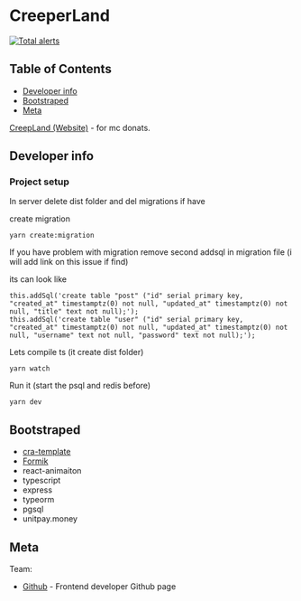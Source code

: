 # CreeperLand 

[![Total alerts](https://img.shields.io/lgtm/alerts/g/Barklim/CreeperLand.svg?logo=lgtm&logoWidth=18)](https://lgtm.com/projects/g/Barklim/CreeperLand/alerts/)

## Table of Contents

- [Developer info](#developer-info)
- [Bootstraped](#bootstraped)
- [Meta](#meta)	

[CreepLand (Website)](https://creeper.land/) - for mc donats.

## Developer info

### Project setup

In server delete dist folder and del migrations if have

create migration

```
yarn create:migration 
```

If you have problem with migration remove second addsql in migration file (i will add link on this issue if find)

its can look like

```
this.addSql('create table "post" ("id" serial primary key, "created_at" timestamptz(0) not null, "updated_at" timestamptz(0) not null, "title" text not null);');
this.addSql('create table "user" ("id" serial primary key, "created_at" timestamptz(0) not null, "updated_at" timestamptz(0) not null, "username" text not null, "password" text not null);');
```

Lets compile ts (it create dist folder)

```
yarn watch 
```

Run it (start the psql and redis before)

```
yarn dev 
```

## Bootstraped

* [cra-template](https://github.com/react-boilerplate/react-boilerplate-cra-template)
* [Formik](Formik)
* react-animaiton
* typescript
* express
* typeorm
* pgsql
* unitpay.money

## Meta

Team:
- [Github](https://barklim.github.io/) - Frontend developer Github page
